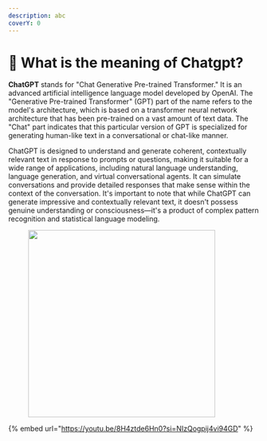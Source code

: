 ```yaml
---
description: abc
coverY: 0
---
```


# 🤗 What is the meaning of Chatgpt?

**ChatGPT** stands for "Chat Generative Pre-trained Transformer." It is an advanced artificial intelligence language model developed by OpenAI. The "Generative Pre-trained Transformer" (GPT) part of the name refers to the model's architecture, which is based on a transformer neural network architecture that has been pre-trained on a vast amount of text data. The "Chat" part indicates that this particular version of GPT is specialized for generating human-like text in a conversational or chat-like manner.

ChatGPT is designed to understand and generate coherent, contextually relevant text in response to prompts or questions, making it suitable for a wide range of applications, including natural language understanding, language generation, and virtual conversational agents. It can simulate conversations and provide detailed responses that make sense within the context of the conversation. It's important to note that while ChatGPT can generate impressive and contextually relevant text, it doesn't possess genuine understanding or consciousness—it's a product of complex pattern recognition and statistical language modeling.

<figure><img src="https://www.hausmanmarketingletter.com/wp-content/uploads/2023/05/64063dbcad97bd421b437096_chatgpt.jpg" alt="" width="375"><figcaption></figcaption></figure>

{% embed url="https://youtu.be/8H4ztde6Hn0?si=NIzQogpij4vi94GD" %}
